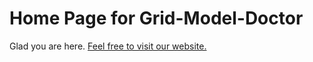 # Home Page for Grid-Model-Doctor

Glad you are here. [Feel free to visit our website.](https://grid-model-doctor.com)